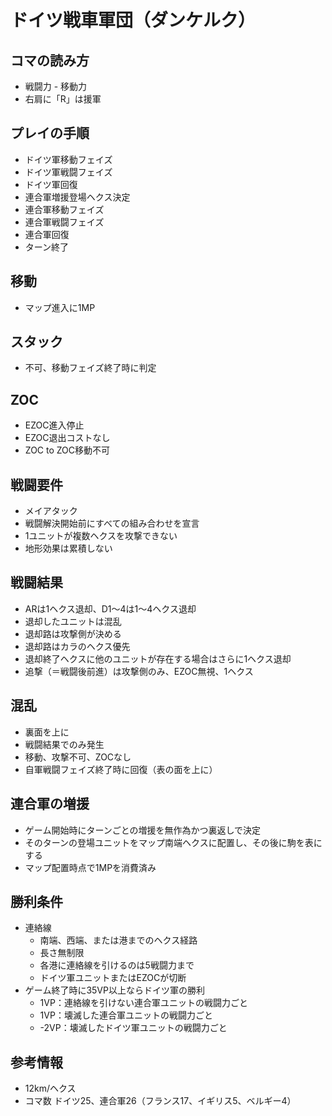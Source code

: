 # ドイツ戦車軍団（ダンケルク）

## コマの読み方
- 戦闘力 - 移動力
- 右肩に「R」は援軍

## プレイの手順
- ドイツ軍移動フェイズ
- ドイツ軍戦闘フェイズ
- ドイツ軍回復
- 連合軍増援登場ヘクス決定
- 連合軍移動フェイズ
- 連合軍戦闘フェイズ
- 連合軍回復
- ターン終了

## 移動
- マップ進入に1MP

## スタック
- 不可、移動フェイズ終了時に判定

## ZOC
- EZOC進入停止
- EZOC退出コストなし
- ZOC to ZOC移動不可

## 戦闘要件
- メイアタック
- 戦闘解決開始前にすべての組み合わせを宣言
- 1ユニットが複数ヘクスを攻撃できない
- 地形効果は累積しない

## 戦闘結果
- ARは1ヘクス退却、D1～4は1～4ヘクス退却
- 退却したユニットは混乱
- 退却路は攻撃側が決める
- 退却路はカラのヘクス優先
- 退却終了ヘクスに他のユニットが存在する場合はさらに1ヘクス退却
- 追撃（＝戦闘後前進）は攻撃側のみ、EZOC無視、1ヘクス

## 混乱
- 裏面を上に
- 戦闘結果でのみ発生
- 移動、攻撃不可、ZOCなし
- 自軍戦闘フェイズ終了時に回復（表の面を上に）

## 連合軍の増援
- ゲーム開始時にターンごとの増援を無作為かつ裏返しで決定
- そのターンの登場ユニットをマップ南端ヘクスに配置し、その後に駒を表にする
- マップ配置時点で1MPを消費済み


## 勝利条件
- 連絡線
  - 南端、西端、または港までのヘクス経路
  - 長さ無制限
  - 各港に連絡線を引けるのは5戦闘力まで
  - ドイツ軍ユニットまたはEZOCが切断
- ゲーム終了時に35VP以上ならドイツ軍の勝利
  - 1VP：連絡線を引けない連合軍ユニットの戦闘力ごと
  - 1VP：壊滅した連合軍ユニットの戦闘力ごと
  - -2VP：壊滅したドイツ軍ユニットの戦闘力ごと

## 参考情報
- 12km/ヘクス
- コマ数 ドイツ25、連合軍26（フランス17、イギリス5、ベルギー4）
